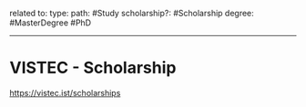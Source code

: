 
related to:
type:
path: #Study 
scholarship?: #Scholarship
degree: #MasterDegree #PhD

---

# VISTEC - Scholarship

https://vistec.ist/scholarships